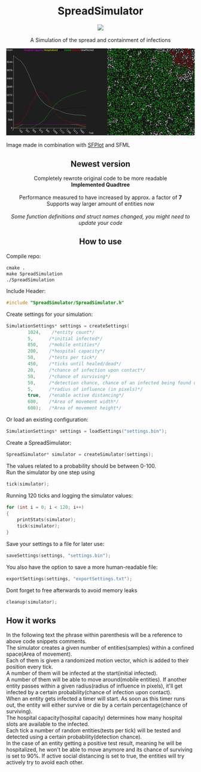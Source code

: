 <h1 align="center">SpreadSimulator</h1>

<p align="center">
    <img src="https://img.shields.io/badge/-Language-blue?style=for-the-badge&logo=c" />
</div>

<br>

<p align="center">
A Simulation of the spread and containment of infections
</p>

<p align="center">
    <img src="img/screenshot.png" width=900/>
</div>

Image made in combination with [SFPlot](https://github.com/cherrysrc/SFPlot) and SFML

<h2 align="center">Newest version</h2>

<p align="center">
Completely rewrote original code to be more readable<br>
<b>Implemented Quadtree</b>  <br><br>
Performance measured to have increased by approx. a factor of <b>7</b>
<br>Supports way larger amount of entities now
<br><br>
<i>Some function definitions and struct names changed, you might need to update your code</i>
</p>

<h2 align="center">How to use</h2>

Compile repo:
```
cmake .
make SpreadSimulation
./SpreadSimulation
```

Include Header:
```c
#include "SpreadSimulator/SpreadSimulator.h"
```
Create settings for your simulation:
```c
SimulationSettings* settings = createSettings(
        1024,    /*entity count*/
        5,      /*initial infected*/
        850,    /*mobile entities*/
        200,    /*hospital capacity*/
        50,     /*tests per tick*/
        450,    /*ticks until healed/dead*/
        20,     /*chance of infection upon contact*/
        50,     /*chance of surviving*/
        50,     /*detection chance, chance of an infected being found upon testing*/
        5,      /*radius of influence (in pixels)*/
        true,   /*enable active distancing*/
        600,    /*Area of movement width*/
        600);   /*Area of movement height*/
```
Or load an existing configuration:
```c
SimulationSettings* settings = loadSettings("settings.bin");
```

Create a SpreadSimulator:
```c
SpreadSimulator* simulator = createSimulator(settings);
```  
The values related to a probability should be between 0-100.  
Run the simulator by one step using
```c
tick(simulator);
```
Running 120 ticks and logging the simulator values:
```c
for (int i = 0; i < 120; i++)
{
    printStats(simulator);
    tick(simulator);
}
```
Save your settings to a file for later use:
```c
saveSettings(settings, "settings.bin");
```
You also have the option to save a more human-readable file:
```c
exportSettings(settings, "exportSettings.txt");
```
Dont forget to free afterwards to avoid memory leaks
```c
cleanup(simulator);
```
## How it works
In the following text the phrase within parenthesis will be a reference to above code snippets comments.  
The simulator creates a given number of entities(samples) within a confined space(Area of movement).  
Each of them is given a randomized motion vector, which is added to their position every tick.   
A number of them will be infected at the start(initial infected).  
A number of them will be able to move around(mobile entities).
If another entity passes within a given radius(radius of influence in pixels), it'll get infected by a certain probability(chance of infection upon contact).  
When an entity gets infected a timer will start. As soon as this timer runs out, the entity will either survive or die by a certain percentage(chance of surviving).  
The hospital capacity(hospital capacity) determines how many hospital slots are available to the infected.  
Each tick a number of random entities(tests per tick) will be tested and detected using a certain probability(detection chance).  
In the case of an entity getting a positive test result, meaning he will be hospitalized, he won't be able to move anymore and its chance of surviving is set to 90%.
If active social distancing is set to true, the entities will try actively try to avoid each other.
